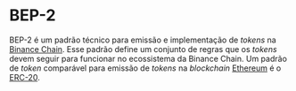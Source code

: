 # BEP-2

BEP-2 é um padrão técnico para emissão e implementação de _tokens_ na [Binance Chain](Binance%20Chain.md). Esse padrão define um conjunto de regras que os _tokens_ devem seguir para funcionar no ecossistema da Binance Chain. Um padrão de _token_ comparável para emissão de _tokens_ na _blockchain_ [Ethereum](Ethereum.md) é o [ERC-20](ERC-20.md).
